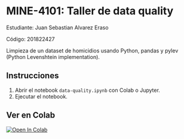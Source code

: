 # MINE-4101: Taller de data quality

Estudiante: Juan Sebastian Alvarez Eraso

Código: 201822427

Limpieza de un dataset de homicidios usando Python, pandas y pylev (Python Levenshtein implementation).

## Instrucciones

1. Abrir el notebook `data-quality.ipynb` con Colab o Jupyter.
2. Ejecutar el notebook.

## Ver en Colab

[![Open In Colab](https://colab.research.google.com/assets/colab-badge.svg)](https://colab.research.google.com/github/juanalvarez123/MINE-4101-taller-data-quality/blob/main/data-quality.ipynb)
